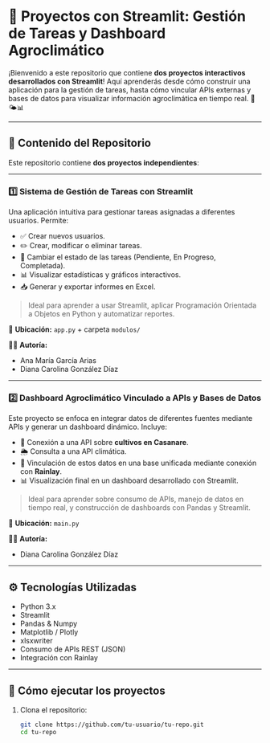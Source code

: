 # 🌟 Proyectos con Streamlit: Gestión de Tareas y Dashboard Agroclimático

¡Bienvenido a este repositorio que contiene **dos proyectos interactivos desarrollados con Streamlit**! Aquí aprenderás desde cómo construir una aplicación para la gestión de tareas, hasta cómo vincular APIs externas y bases de datos para visualizar información agroclimática en tiempo real. 🌱🌤️📊

---

## 📁 Contenido del Repositorio

Este repositorio contiene **dos proyectos independientes**:

---

### 1️⃣ Sistema de Gestión de Tareas con Streamlit

Una aplicación intuitiva para gestionar tareas asignadas a diferentes usuarios. Permite:

- ✅ Crear nuevos usuarios.
- ✏️ Crear, modificar o eliminar tareas.
- 🔄 Cambiar el estado de las tareas (Pendiente, En Progreso, Completada).
- 📊 Visualizar estadísticas y gráficos interactivos.
- 📥 Generar y exportar informes en Excel.

> Ideal para aprender a usar Streamlit, aplicar Programación Orientada a Objetos en Python y automatizar reportes.

📁 **Ubicación:** `app.py` + carpeta `modulos/`

👩‍💻 **Autoría:**  
- Ana María García Arias  
- Diana Carolina González Díaz

---

### 2️⃣ Dashboard Agroclimático Vinculado a APIs y Bases de Datos

Este proyecto se enfoca en integrar datos de diferentes fuentes mediante APIs y generar un dashboard dinámico. Incluye:

- 🌾 Conexión a una API sobre **cultivos en Casanare**.
- 🌦️ Consulta a una API climática.
- 🔗 Vinculación de estos datos en una base unificada mediante conexión con **Rainlay**.
- 📊 Visualización final en un dashboard desarrollado con Streamlit.

> Ideal para aprender sobre consumo de APIs, manejo de datos en tiempo real, y construcción de dashboards con Pandas y Streamlit.

📁 **Ubicación:** `main.py`

👩‍💻 **Autoría:**  
- Diana Carolina González Díaz

---

## ⚙️ Tecnologías Utilizadas

- Python 3.x
- Streamlit
- Pandas & Numpy
- Matplotlib / Plotly
- xlsxwriter
- Consumo de APIs REST (JSON)
- Integración con Rainlay

---

## 🚀 Cómo ejecutar los proyectos

1. Clona el repositorio:
   ```bash
   git clone https://github.com/tu-usuario/tu-repo.git
   cd tu-repo

